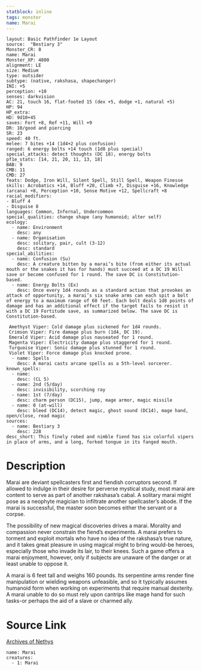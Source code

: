 ```yaml
---
statblock: inline
tags: monster
name: Marai
---
```

```statblock
layout: Basic Pathfinder 1e Layout
source:  "Bestiary 3"
Monster_CR: 8
name: Marai
Monster_XP: 4800
alignment: LE
size: Medium
type: outsider
subtype: (native, rakshasa, shapechanger)
INI: +5
perception: +10
senses: darkvision
AC: 21, touch 16, flat-footed 15 (dex +5, dodge +1, natural +5)
HP: 94
HP_extra: 
HD: 9d10+45
saves: Fort +8, Ref +11, Will +9
DR: 10/good and piercing
SR: 23
speed: 40 ft.
melee: 7 bites +14 (1d4+2 plus confusion)
ranged: 6 energy bolts +14 touch (1d8 plus special)
special_attacks: detect thoughts (DC 18), energy bolts
pf1e_stats: [14, 21, 20, 11, 13, 18]
BAB: 9
CMB: 11
CMD: 27
feats: Dodge, Iron Will, Silent Spell, Still Spell, Weapon Finesse
skills: Acrobatics +14, Bluff +20, Climb +7, Disguise +16, Knowledge (arcana) +8, Perception +10, Sense Motive +12, Spellcraft +8
racial_modifiers:
- Bluff 4
- Disguise 8
languages: Common, Infernal, Undercommon
special_qualities: change shape (any humanoid; alter self)
ecology:
  - name: Environment
    desc: any
  - name: Organisation
    desc: solitary, pair, cult (3-12)
    desc: standard
special_abilities:
  - name: Confusion (Su)
    desc: A creature bitten by a marai’s bite (from either its actual mouth or the snakes it has for hands) must succeed at a DC 19 Will save or become confused for 1 round. The save DC is Constitution-based.
  - name: Energy Bolts (Ex)
    desc: Once every 1d4 rounds as a standard action that provokes an attack of opportunity, a marai’s six snake arms can each spit a bolt of energy to a maximum range of 60 feet. Each bolt deals 1d8 points of damage and has an additional effect if the target fails to resist it with a DC 19 Fortitude save, as summarized below. The save DC is Constitution-based.

 Amethyst Viper: Cold damage plus sickened for 1d4 rounds.
 Crimson Viper: Fire damage plus burn (1d4, DC 19).
 Emerald Viper: Acid damage plus nauseated for 1 round.
 Magenta Viper: Electricity damage plus staggered for 1 round.
 Turquoise Viper: Sonic damage plus stunned for 1 round.
 Violet Viper: Force damage plus knocked prone.
  - name: Spells
    desc: A marai casts arcane spells as a 5th-level sorcerer.
known_spells:
  - name:
    desc: (CL 5)
  - name: 2nd (5/day)
    desc: invisibility, scorching ray
  - name: 1st (7/day)
    desc: charm person (DC15), jump, mage armor, magic missile
  - name: 0 (at-will)
    desc: bleed (DC14), detect magic, ghost sound (DC14), mage hand, open/close, read magic
sources:
  - name: Bestiary 3
    desc: 228
desc_short: This finely robed and nimble fiend has six colorful vipers in place of arms, and a long, forked tongue in its fanged mouth.
```
# Description
Marai are deviant spellcasters first and fiendish corruptors second. If allowed to indulge in their desire for perverse mystical study, most marai are content to serve as part of another rakshasa’s cabal. A solitary marai might pose as a neophyte magician to infiltrate another spellcaster’s abode. If the marai is successful, the master soon becomes either the servant or a corpse.

The possibility of new magical discoveries drives a marai. Morality and compassion never constrain the fiend’s experiments. A marai prefers to torment and exploit mortals who have no idea of the rakshasa’s true nature, and it takes great pleasure in using magical might to bring would-be heroes, especially those who invade its lair, to their knees. Such a game offers a marai enjoyment, however, only if subjects are unaware of the danger or at least unable to oppose it.

A marai is 6 feet tall and weighs 160 pounds. Its serpentine arms render fine manipulation or wielding weapons unfeasible, and so it typically assumes humanoid form when working on experiments that require manual dexterity. A marai unable to do so must rely upon cantrips like mage hand for such tasks-or perhaps the aid of a slave or charmed ally.
# Source Link
[Archives of Nethys](https://aonprd.com/MonsterDisplay.aspx?ItemName=Marai)
```encounter-table
name: Marai
creatures:
  - 1: Marai
```
